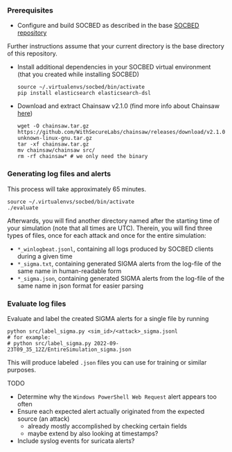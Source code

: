 ### Prerequisites
- Configure and build SOCBED as described in the base [SOCBED repository](https://github.com/fkie-cad/socbed)

Further instructions assume that your current directory is the base directory of this repository.
- Install additional dependencies in your SOCBED virtual environment (that you created while installing SOCBED)
    ```commandline
    source ~/.virtualenvs/socbed/bin/activate
    pip install elasticsearch elasticsearch-dsl
    ```
- Download and extract Chainsaw v2.1.0 (find more info about Chainsaw [here](https://github.com/WithSecureLabs/chainsaw))
    ```commandline
  wget -O chainsaw.tar.gz https://github.com/WithSecureLabs/chainsaw/releases/download/v2.1.0/chainsaw_x86_64-unknown-linux-gnu.tar.gz
  tar -xf chainsaw.tar.gz
  mv chainsaw/chainsaw src/
  rm -rf chainsaw* # we only need the binary
    ```


### Generating log files and alerts
This process will take approximately 65 minutes.
```commandline
source ~/.virtualenvs/socbed/bin/activate
./evaluate
```
Afterwards, you will find another directory named after the starting time of your simulation (note that all times are UTC).
Therein, you will find three types of files, once for each attack and once for the entire simulation:
- `*_winlogbeat.jsonl`, containing all logs produced by SOCBED clients during a given time
- `*_sigma.txt`, containing generated SIGMA alerts from the log-file of the same name in human-readable form
- `*_sigma.json`, containing generated SIGMA alerts from the log-file of the same name in json format for easier parsing


### Evaluate log files
Evaluate and label the created SIGMA alerts for a single file by running
```commandline
python src/label_sigma.py <sim_id>/<attack>_sigma.jsonl
# for example:
# python src/label_sigma.py 2022-09-23T09_35_12Z/EntireSimulation_sigma.json
```
This will produce labeled `.json` files you can use for training or similar purposes.

TODO
- Determine why the `Windows PowerShell Web Request` alert appears too often
- Ensure each expected alert actually originated from the expected source (an attack)
  - already mostly accomplished by checking certain fields
  - maybe extend by also looking at timestamps?
- Include syslog events for suricata alerts?